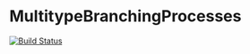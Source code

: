 # MultitypeBranchingProcesses

[![Build Status](https://github.com/angus-lewis/MultitypeBranchingProcesses.jl/actions/workflows/CI.yml/badge.svg?branch=main)](https://github.com/angus-lewis/MultitypeBranchingProcesses.jl/actions/workflows/CI.yml?query=branch%3Amain)
